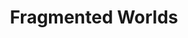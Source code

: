 ---
title: Fragmented Worlds
_hide_content: true
description_markdown: >-
  Fragmented Worlds&nbsp; is a series of works capturing&nbsp; a sense of loss,
  a nostalgia for lost origins which simultaneously hint at new beginnings,
  discovering unseen places some of which are within our imagination. Images are
  collaged together from different&nbsp; experiences rather than a product of
  stark reality. The found surface itself has a past, marked, textured,
  battered, worn out hence marking time whilst the irregular edges suggest a
  continuity beyond what can be viewed.
permalink: /paintings/fragmented-worlds/
archive: false
_gallery_date: 2016-05-01 00:00:00
main_image_path: /assets/images/3637-screen-copy.jpg
images:
  - image_path: /assets/images/3619-screen-copy.jpg
    image_title: Mariko in the cave
    image_description: 'Oil on found wood, H33 W43.5, 2020'
  - image_path: /assets/images/3632-screen-copy.jpg
    image_title: Magnolia windows
    image_description: 'Oil on found wood, W30.5 H33 , 2020'
  - image_path: /assets/images/3644-screen-copy.jpg
    image_title: Grihoshova
    image_description: 'Oil on found wood, H64 W30.5'
  - image_path: /assets/images/3637-screen-copy.jpg
    image_title: The Banana Painting
    image_description: 'Oil on found wood, H51 W46, 2020'
  - image_path: /assets/images/3624-screen-copy.jpg
    image_title: When we got to Angle Tarn
    image_description: 'Oil on found wood, H33 X W30.5, 2020'
  - image_path: /assets/images/3628-screen-copy.jpg
    image_title: A Forager's Dream *NFS*
    image_description: 'Oil on found wood, H33 X W33, 2020'
  - image_path: /assets/I never promised you a rose garden copy.jpg
    image_title: I never promised you a rose garden *SOLD*
    image_description: 'Oil on found wood, shells, W45.5  L53 D3, 2019'
  - image_path: /assets/Life is elsewhere copy.jpg
    image_title: Life is Elsewhere
    image_description: 'Oil on found wood, shell,  W26 H32, 2019'
  - image_path: /assets/The house he grew up in copy.jpg
    image_title: The house he grew up in
    image_description: 'Oil on found wood, L30 W29, 2019'
  - image_path: /assets/images/57880c5943af5.jpg
    image_title: Curtain Call
    image_description: 'Oil on Found Wood, W25.5 L32.5, 2017'
  - image_path: /assets/images/57880aeee9cf7.jpg
    image_title: Cock Fighting
    image_description: 'Oil on Found Wood, W31 L32.5, 2016'
  - image_path: /assets/images/5964dc1c2325a.jpg
    image_title: Perfect Ambassador
    image_description: 'Oil on Found Wood, W27 L27, 2017'
  - image_path: /assets/images/5964db500acf2.jpg
    image_title: Dolls are a Part
    image_description: 'Oil on Found Wood, W27 L27, 2017'
  - image_path: /assets/images/57880bb94a963.jpg
    image_title: Bogainvillea Clown
    image_description: 'Oil on Found Wood, W31 L34.5, 2017'
  - image_path: /assets/images/5964df6ac6d7b.jpg
    image_title: Solid Uncertainty
    image_description: 'Oil on Found Wood, W42 L37, 2017'
  - image_path: /assets/images/57880cf652f12.jpg
    image_title: Jam Lilies
    image_description: 'Oil on Found Wood, W32 L25.5, 2017'
  - image_path: /assets/images/5964dd73cc28f.jpg
    image_title: Rani Victoria
    image_description: 'Oil on found wood, W29  L27, 2017'
  - image_path: /assets/images/5964defb95136.jpg
    image_title: Wooden Ships
    image_description: 'Oil on found Wood, W34.5 H27.5, 2017'
  - image_path: /assets/images/57880d6dba1f4.jpg
    image_title: Ordinary Girl
    image_description: 'Oil on found wood, W38 L32.5, 2016'
  - image_path: /assets/images/586ad7d977a1a.jpg
    image_title: Something in the Way
    image_description: 'Oil and paper on Found Wood, W38 L37, 2017'
  - image_path: /assets/images/586ad25bc4595.jpg
    image_title: A Sailor's Life *SOLD*
    image_description: 'Oil on found wood, W52 L40, 2016'
_options:
  image_path:
    width: 1200
    height: 1200
    resize_style: contain
    mime_type: image/jpeg
  main_image_path:
    width: 1200
    height: 800
    resize_style: contain
    mime_type: image/jpeg
_comments:
  title: Gallery title
  permalink: Be careful editing this
  main_image_path: Image used to represent your gallery
  images: Add and edit your gallery images here
  image_description: May only be used in the close up of an image
---